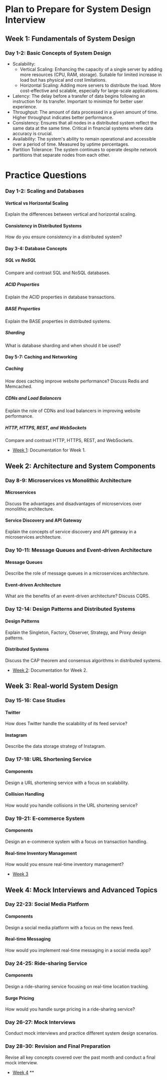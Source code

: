 # Plan to Prepare for System Design Interview

## Week 1: Fundamentals of System Design 
### Day 1-2: Basic Concepts of System Design

- Scalability:
    - Vertical Scaling: Enhancing the capacity of a single server by adding more resources (CPU, RAM, storage). Suitable for limited increase in load but has physical and cost limitations.
    - Horizontal Scaling: Adding more servers to distribute the load. More cost-effective and scalable, especially for large-scale applications.
- Latency: The delay before a transfer of data begins following an instruction for its transfer. Important to minimize for better user experience.
- Throughput: The amount of data processed in a given amount of time. Higher throughput indicates better performance.
- Consistency: Ensures that all nodes in a distributed system reflect the same data at the same time. Critical in financial systems where data accuracy is crucial.
- Availability: The system's ability to remain operational and accessible over a period of time. Measured by uptime percentages.
- Partition Tolerance: The system continues to operate despite network partitions that separate nodes from each other.
# Practice Questions



### Day 1-2: Scaling and Databases

#### Vertical vs Horizontal Scaling

Explain the differences between vertical and horizontal scaling.

#### Consistency in Distributed Systems

How do you ensure consistency in a distributed system?

#### Day 3-4: Database Concepts

##### SQL vs NoSQL

Compare and contrast SQL and NoSQL databases.

##### ACID Properties

Explain the ACID properties in database transactions.

##### BASE Properties

Explain the BASE properties in distributed systems.

##### Sharding

What is database sharding and when should it be used?

#### Day 5-7: Caching and Networking

##### Caching

How does caching improve website performance? Discuss Redis and Memcached.

##### CDNs and Load Balancers

Explain the role of CDNs and load balancers in improving website performance.

##### HTTP, HTTPS, REST, and WebSockets

Compare and contrast HTTP, HTTPS, REST, and WebSockets.

- [Week 1](Week1/README.md): Documentation for Week 1.
## Week 2: Architecture and System Components 

### Day 8-9: Microservices vs Monolithic Architecture

#### Microservices

Discuss the advantages and disadvantages of microservices over monolithic architecture.

#### Service Discovery and API Gateway

Explain the concepts of service discovery and API gateway in a microservices architecture.

### Day 10-11: Message Queues and Event-driven Architecture

#### Message Queues

Describe the role of message queues in a microservices architecture.

#### Event-driven Architecture

What are the benefits of an event-driven architecture? Discuss CQRS.

### Day 12-14: Design Patterns and Distributed Systems

#### Design Patterns

Explain the Singleton, Factory, Observer, Strategy, and Proxy design patterns.

#### Distributed Systems

Discuss the CAP theorem and consensus algorithms in distributed systems.
- [Week 2](Week2/README.md): Documentation for Week 2.

## Week 3: Real-world System Design

### Day 15-16: Case Studies

#### Twitter

How does Twitter handle the scalability of its feed service?

#### Instagram

Describe the data storage strategy of Instagram.

### Day 17-18: URL Shortening Service

#### Components

Design a URL shortening service with a focus on scalability.

#### Collision Handling

How would you handle collisions in the URL shortening service?

### Day 19-21: E-commerce System

#### Components

Design an e-commerce system with a focus on transaction handling.

#### Real-time Inventory Management

How would you ensure real-time inventory management?

- [Week 3](Week3/README.md)

## Week 4: Mock Interviews and Advanced Topics

### Day 22-23: Social Media Platform

#### Components

Design a social media platform with a focus on the news feed.

#### Real-time Messaging

How would you implement real-time messaging in a social media app?

### Day 24-25: Ride-sharing Service

#### Components

Design a ride-sharing service focusing on real-time location tracking.

#### Surge Pricing

How would you handle surge pricing in a ride-sharing service?

### Day 26-27: Mock Interviews

Conduct mock interviews and practice different system design scenarios.

### Day 28-30: Revision and Final Preparation

Revise all key concepts covered over the past month and conduct a final mock interview.

- [Week 4](Week4/README.md)
**
